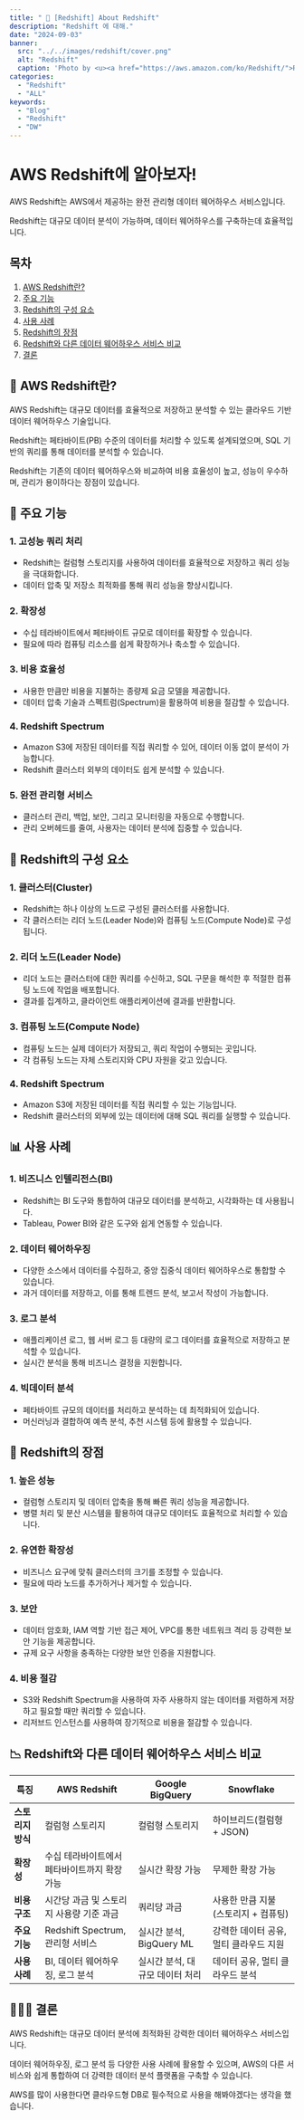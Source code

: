 ```yaml
---
title: " 🌟 [Redshift] About Redshift"
description: "Redshift 에 대해."
date: "2024-09-03"
banner:
  src: "../../images/redshift/cover.png"
  alt: "Redshift"
  caption: 'Photo by <u><a href="https://aws.amazon.com/ko/Redshift/">Redshift</a></u>'
categories:
  - "Redshift"
  - "ALL"
keywords:
  - "Blog"
  - "Redshift"
  - "DW"
---
```

# AWS Redshift에 알아보자!

AWS Redshift는 AWS에서 제공하는 완전 관리형 데이터 웨어하우스 서비스입니다. 

Redshift는 대규모 데이터 분석이 가능하며, 데이터 웨어하우스를 구축하는데 효율적입니다.

## 목차
1. [AWS Redshift란?](#aws-redshift란)
2. [주요 기능](#주요-기능)
3. [Redshift의 구성 요소](#redshift의-구성-요소)
4. [사용 사례](#사용-사례)
5. [Redshift의 장점](#redshift의-장점)
6. [Redshift와 다른 데이터 웨어하우스 서비스 비교](#redshift와-다른-데이터-웨어하우스-서비스-비교)
7. [결론](#결론)

## 💬 AWS Redshift란?

AWS Redshift는 대규모 데이터를 효율적으로 저장하고 분석할 수 있는 클라우드 기반 데이터 웨어하우스 기술입니다. 

Redshift는 페타바이트(PB) 수준의 데이터를 처리할 수 있도록 설계되었으며, SQL 기반의 쿼리를 통해 데이터를 분석할 수 있습니다. 

Redshift는 기존의 데이터 웨어하우스와 비교하여 비용 효율성이 높고, 성능이 우수하며, 관리가 용이하다는 장점이 있습니다.

## 🌟 주요 기능

### 1. **고성능 쿼리 처리**
   - Redshift는 컬럼형 스토리지를 사용하여 데이터를 효율적으로 저장하고 쿼리 성능을 극대화합니다.
   - 데이터 압축 및 저장소 최적화를 통해 쿼리 성능을 향상시킵니다.

### 2. **확장성**
   - 수십 테라바이트에서 페타바이트 규모로 데이터를 확장할 수 있습니다.
   - 필요에 따라 컴퓨팅 리소스를 쉽게 확장하거나 축소할 수 있습니다.

### 3. **비용 효율성**
   - 사용한 만큼만 비용을 지불하는 종량제 요금 모델을 제공합니다.
   - 데이터 압축 기술과 스펙트럼(Spectrum)을 활용하여 비용을 절감할 수 있습니다.

### 4. **Redshift Spectrum**
   - Amazon S3에 저장된 데이터를 직접 쿼리할 수 있어, 데이터 이동 없이 분석이 가능합니다.
   - Redshift 클러스터 외부의 데이터도 쉽게 분석할 수 있습니다.

### 5. **완전 관리형 서비스**
   - 클러스터 관리, 백업, 보안, 그리고 모니터링을 자동으로 수행합니다.
   - 관리 오버헤드를 줄여, 사용자는 데이터 분석에 집중할 수 있습니다.

## 💫 Redshift의 구성 요소

### 1. **클러스터(Cluster)**
   - Redshift는 하나 이상의 노드로 구성된 클러스터를 사용합니다.
   - 각 클러스터는 리더 노드(Leader Node)와 컴퓨팅 노드(Compute Node)로 구성됩니다.

### 2. **리더 노드(Leader Node)**
   - 리더 노드는 클러스터에 대한 쿼리를 수신하고, SQL 구문을 해석한 후 적절한 컴퓨팅 노드에 작업을 배포합니다.
   - 결과를 집계하고, 클라이언트 애플리케이션에 결과를 반환합니다.

### 3. **컴퓨팅 노드(Compute Node)**
   - 컴퓨팅 노드는 실제 데이터가 저장되고, 쿼리 작업이 수행되는 곳입니다.
   - 각 컴퓨팅 노드는 자체 스토리지와 CPU 자원을 갖고 있습니다.

### 4. **Redshift Spectrum**
   - Amazon S3에 저장된 데이터를 직접 쿼리할 수 있는 기능입니다.
   - Redshift 클러스터의 외부에 있는 데이터에 대해 SQL 쿼리를 실행할 수 있습니다.

## 📊 사용 사례

### 1. **비즈니스 인텔리전스(BI)**
   - Redshift는 BI 도구와 통합하여 대규모 데이터를 분석하고, 시각화하는 데 사용됩니다.
   - Tableau, Power BI와 같은 도구와 쉽게 연동할 수 있습니다.

### 2. **데이터 웨어하우징**
   - 다양한 소스에서 데이터를 수집하고, 중앙 집중식 데이터 웨어하우스로 통합할 수 있습니다.
   - 과거 데이터를 저장하고, 이를 통해 트렌드 분석, 보고서 작성이 가능합니다.

### 3. **로그 분석**
   - 애플리케이션 로그, 웹 서버 로그 등 대량의 로그 데이터를 효율적으로 저장하고 분석할 수 있습니다.
   - 실시간 분석을 통해 비즈니스 결정을 지원합니다.

### 4. **빅데이터 분석**
   - 페타바이트 규모의 데이터를 처리하고 분석하는 데 최적화되어 있습니다.
   - 머신러닝과 결합하여 예측 분석, 추천 시스템 등에 활용할 수 있습니다.

## 🚀 Redshift의 장점

### 1. **높은 성능**
   - 컬럼형 스토리지 및 데이터 압축을 통해 빠른 쿼리 성능을 제공합니다.
   - 병렬 처리 및 분산 시스템을 활용하여 대규모 데이터도 효율적으로 처리할 수 있습니다.

### 2. **유연한 확장성**
   - 비즈니스 요구에 맞춰 클러스터의 크기를 조정할 수 있습니다.
   - 필요에 따라 노드를 추가하거나 제거할 수 있습니다.

### 3. **보안**
   - 데이터 암호화, IAM 역할 기반 접근 제어, VPC를 통한 네트워크 격리 등 강력한 보안 기능을 제공합니다.
   - 규제 요구 사항을 충족하는 다양한 보안 인증을 지원합니다.

### 4. **비용 절감**
   - S3와 Redshift Spectrum을 사용하여 자주 사용하지 않는 데이터를 저렴하게 저장하고 필요할 때만 쿼리할 수 있습니다.
   - 리저브드 인스턴스를 사용하여 장기적으로 비용을 절감할 수 있습니다.

## 📉 Redshift와 다른 데이터 웨어하우스 서비스 비교

| 특징                        | AWS Redshift                           | Google BigQuery                      | Snowflake                              |
|-----------------------------|----------------------------------------|--------------------------------------|----------------------------------------|
| **스토리지 방식**            | 컬럼형 스토리지                        | 컬럼형 스토리지                      | 하이브리드(컬럼형 + JSON)              |
| **확장성**                  | 수십 테라바이트에서 페타바이트까지 확장 가능 | 실시간 확장 가능                     | 무제한 확장 가능                       |
| **비용 구조**               | 시간당 과금 및 스토리지 사용량 기준 과금 | 쿼리당 과금                          | 사용한 만큼 지불 (스토리지 + 컴퓨팅)   |
| **주요 기능**               | Redshift Spectrum, 관리형 서비스        | 실시간 분석, BigQuery ML             | 강력한 데이터 공유, 멀티 클라우드 지원 |
| **사용 사례**               | BI, 데이터 웨어하우징, 로그 분석       | 실시간 분석, 대규모 데이터 처리      | 데이터 공유, 멀티 클라우드 분석       |

## 🧑🏻‍💻 결론

AWS Redshift는 대규모 데이터 분석에 최적화된 강력한 데이터 웨어하우스 서비스입니다.

데이터 웨어하우징, 로그 분석 등 다양한 사용 사례에 활용할 수 있으며, AWS의 다른 서비스와 쉽게 통합하여 더 강력한 데이터 분석 플랫폼을 구축할 수 있습니다. 

AWS를 많이 사용한다면 클라우드형 DB로 필수적으로 사용을 해봐야겠다는 생각을 했습니다.

